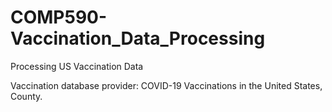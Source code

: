 # COMP590-Vaccination_Data_Processing
Processing US Vaccination Data

Vaccination database provider: COVID-19 Vaccinations in the United States, County.
